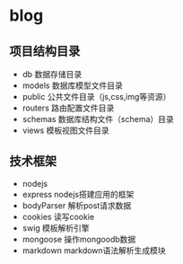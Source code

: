 # blog
## 项目结构目录
+ db 数据存储目录
+ models 数据库模型文件目录
+ public 公共文件目录（js,css,img等资源）
+ routers 路由配置文件目录
+ schemas 数据库结构文件（schema）目录
+ views 模板视图文件目录

## 技术框架
+ nodejs
+ express nodejs搭建应用的框架
+ bodyParser 解析post请求数据
+ cookies 读写cookie
+ swig 模板解析引擎
+ mongoose 操作mongoodb数据
+ markdown markdown语法解析生成模块
